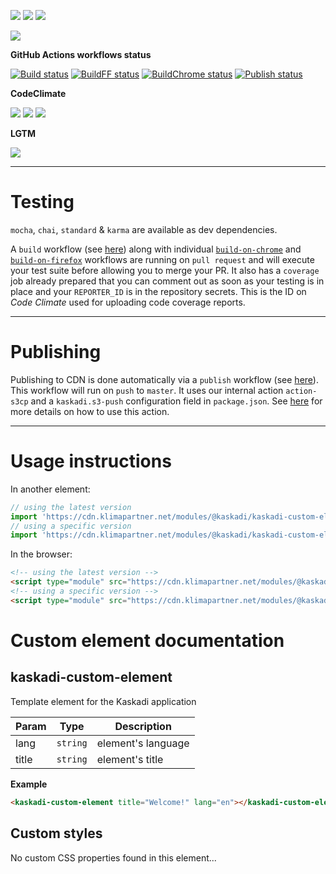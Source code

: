 ![](https://img.shields.io/github/package-json/v/kaskadi/template-kaskadi-element)
![](https://img.shields.io/badge/code--style-standard-blue)
![](https://img.shields.io/github/license/kaskadi/template-kaskadi-element?color=blue)

[![](https://img.shields.io/badge/live-example-orange)](https://cdn.klimapartner.net/modules/%40kaskadi/template-kaskadi-element/example/index.html)

**GitHub Actions workflows status**

[![Build status](https://img.shields.io/github/workflow/status/kaskadi/template-kaskadi-element/build?label=build&logo=mocha)](https://github.com/kaskadi/template-kaskadi-element/actions?query=workflow%3Abuild)
[![BuildFF status](https://img.shields.io/github/workflow/status/kaskadi/template-kaskadi-element/build-on-firefox?label=firefox&logo=Mozilla%20Firefox&logoColor=white)](https://github.com/kaskadi/template-kaskadi-element/actions?query=workflow%3Abuild-on-firefox)
[![BuildChrome status](https://img.shields.io/github/workflow/status/kaskadi/template-kaskadi-element/build-on-chrome?label=chrome&logo=Google%20Chrome&logoColor=white)](https://github.com/kaskadi/template-kaskadi-element/actions?query=workflow%3Abuild-on-chrome)
[![Publish status](https://img.shields.io/github/workflow/status/kaskadi/template-kaskadi-element/publish?label=publish&logo=Amazon%20AWS)](https://github.com/kaskadi/template-kaskadi-element/actions?query=workflow%3Apublish)

**CodeClimate**

[![](https://img.shields.io/codeclimate/maintainability/kaskadi/template-kaskadi-element?label=maintainability&logo=Code%20Climate)](https://codeclimate.com/github/kaskadi/template-kaskadi-element)
[![](https://img.shields.io/codeclimate/tech-debt/kaskadi/template-kaskadi-element?label=technical%20debt&logo=Code%20Climate)](https://codeclimate.com/github/kaskadi/template-kaskadi-element)
[![](https://img.shields.io/codeclimate/coverage/kaskadi/template-kaskadi-element?label=test%20coverage&logo=Code%20Climate)](https://codeclimate.com/github/kaskadi/template-kaskadi-element)

**LGTM**

[![](https://img.shields.io/lgtm/grade/javascript/github/kaskadi/template-kaskadi-element?label=code%20quality&logo=LGTM)](https://lgtm.com/projects/g/kaskadi/template-kaskadi-element/?mode=list&logo=LGTM)

<!-- You can add badges inside of this section if you'd like -->

****

# Testing

`mocha`, `chai`, `standard` & `karma` are available as dev dependencies.

A `build` workflow (see [here](./.github/workflows/build.yml)) along with individual [`build-on-chrome`](./.github/workflows/buildChrome.yml) and [`build-on-firefox`](./.github/workflows/buildFF.yml) workflows are running on `pull request` and will execute your test suite before allowing you to merge your PR. It also has a `coverage` job already prepared that you can comment out as soon as your testing is in place and your `REPORTER_ID` is in the repository secrets. This is the ID on _Code Climate_ used for uploading code coverage reports.

****

# Publishing

Publishing to CDN is done automatically via a `publish` workflow (see [here](./.github/workflows/publish.yml)). This workflow will run on `push` to `master`. It uses our internal action `action-s3cp` and a `kaskadi.s3-push` configuration field in `package.json`. See [here](https://github.com/kaskadi/action-s3cp) for more details on how to use this action.

****

<!-- automatically generated documentation will be placed in here -->
# Usage instructions

In another element:
```js
// using the latest version
import 'https://cdn.klimapartner.net/modules/@kaskadi/kaskadi-custom-element/kaskadi-custom-element.js'
// using a specific version
import 'https://cdn.klimapartner.net/modules/@kaskadi/kaskadi-custom-element/release/v1.0.0/kaskadi-custom-element.js'
```

In the browser:
```html
<!-- using the latest version -->
<script type="module" src="https://cdn.klimapartner.net/modules/@kaskadi/kaskadi-custom-element/kaskadi-custom-element.js"></script>
<!-- using a specific version -->
<script type="module" src="https://cdn.klimapartner.net/modules/@kaskadi/kaskadi-custom-element/release/v1.0.0/kaskadi-custom-element.js"></script>
```

# Custom element documentation

## kaskadi-custom-element

Template element for the Kaskadi application


| Param | Type | Description |
| --- | --- | --- |
| lang | `string` | element's language |
| title | `string` | element's title |

**Example**  
```html
<kaskadi-custom-element title="Welcome!" lang="en"></kaskadi-custom-element>
```
<!-- LINKS -->

## Custom styles

No custom CSS properties found in this element...
<!-- automatically generated documentation will be placed in here -->

<!-- You can customize this template as you'd like! -->